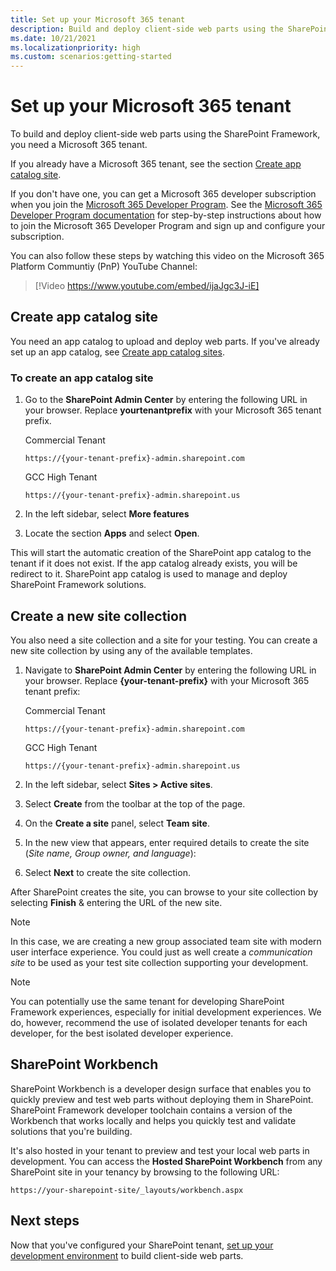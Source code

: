 ```yaml
---
title: Set up your Microsoft 365 tenant
description: Build and deploy client-side web parts using the SharePoint Framework by setting up a Microsoft 365 tenant.
ms.date: 10/21/2021
ms.localizationpriority: high
ms.custom: scenarios:getting-started
---
```


# Set up your Microsoft 365 tenant

To build and deploy client-side web parts using the SharePoint Framework, you need a Microsoft 365 tenant.

If you already have a Microsoft 365 tenant, see the section [Create app catalog site](#create-app-catalog-site).

If you don't have one, you can get a Microsoft 365 developer subscription when you join the [Microsoft 365 Developer Program](https://developer.microsoft.com/office/dev-program). See the [Microsoft 365 Developer Program documentation](/office/developer-program/office-365-developer-program) for step-by-step instructions about how to join the Microsoft 365 Developer Program and sign up and configure your subscription.

You can also follow these steps by watching this video on the Microsoft 365 Platform Communtiy (PnP) YouTube Channel:

> [!Video https://www.youtube.com/embed/ijaJgc3J-iE]

## Create app catalog site

You need an app catalog to upload and deploy web parts. If you've already set up an app catalog, see [Create app catalog sites](#create-app-catalog-site).

### To create an app catalog site

1. Go to the **SharePoint Admin Center** by entering the following URL in your browser. Replace **yourtenantprefix** with your Microsoft 365 tenant prefix.

    Commercial Tenant

    ```http
    https://{your-tenant-prefix}-admin.sharepoint.com
    ```

    GCC High Tenant

    ```http
    https://{your-tenant-prefix}-admin.sharepoint.us
    ```

1. In the left sidebar, select **More features**
1. Locate the section **Apps** and select **Open**.

This will start the automatic creation of the SharePoint app catalog to the tenant if it does not exist. If the app catalog already exists, you will be redirect to it. SharePoint app catalog is used to manage and deploy SharePoint Framework solutions.

## Create a new site collection

You also need a site collection and a site for your testing. You can create a new site collection by using any of the available templates.

1. Navigate to **SharePoint Admin Center** by entering the following URL in your browser. Replace **{your-tenant-prefix}** with your Microsoft 365 tenant prefix:

    Commercial Tenant

    ```http
    https://{your-tenant-prefix}-admin.sharepoint.com
    ```

    GCC High Tenant

    ```http
    https://{your-tenant-prefix}-admin.sharepoint.us
    ```

1. In the left sidebar, select **Sites > Active sites**.
1. Select **Create** from the toolbar at the top of the page.
1. On the **Create a site** panel, select **Team site**.
1. In the new view that appears, enter required details to create the site (*Site name, Group owner, and language*):
1. Select **Next** to create the site collection.

After SharePoint creates the site, you can browse to your site collection by selecting **Finish** & entering the URL of the new site.

> [!NOTE]
> In this case, we are creating a new group associated team site with modern user interface experience. You could just as well create a *communication site* to be used as your test site collection supporting your development.

> [!NOTE]
> You can potentially use the same tenant for developing SharePoint Framework experiences, especially for initial development experiences. We do, however, recommend the use of isolated developer tenants for each developer, for the best isolated developer experience.

## SharePoint Workbench

SharePoint Workbench is a developer design surface that enables you to quickly preview and test web parts without deploying them in SharePoint. SharePoint Framework developer toolchain contains a version of the Workbench that works locally and helps you quickly test and validate solutions that you're building.

It's also hosted in your tenant to preview and test your local web parts in development. You can access the **Hosted SharePoint Workbench** from any SharePoint site in your tenancy by browsing to the following URL:

```http
https://your-sharepoint-site/_layouts/workbench.aspx
```

## Next steps

Now that you've configured your SharePoint tenant, [set up your development environment](./set-up-your-development-environment.md) to build client-side web parts.
